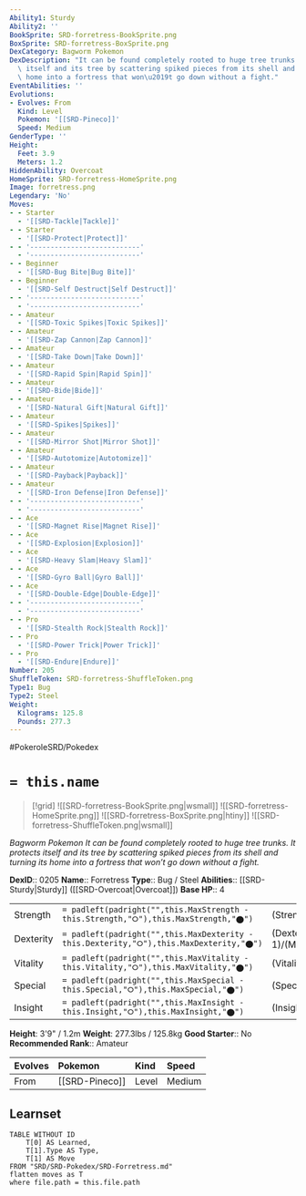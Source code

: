 ```yaml
---
Ability1: Sturdy
Ability2: ''
BookSprite: SRD-forretress-BookSprite.png
BoxSprite: SRD-forretress-BoxSprite.png
DexCategory: Bagworm Pokemon
DexDescription: "It can be found completely rooted to huge tree trunks. It protects\
  \ itself and its tree by scattering spiked pieces from its shell and turning its\
  \ home into a fortress that won\u2019t go down without a fight."
EventAbilities: ''
Evolutions:
- Evolves: From
  Kind: Level
  Pokemon: '[[SRD-Pineco]]'
  Speed: Medium
GenderType: ''
Height:
  Feet: 3.9
  Meters: 1.2
HiddenAbility: Overcoat
HomeSprite: SRD-forretress-HomeSprite.png
Image: forretress.png
Legendary: 'No'
Moves:
- - Starter
  - '[[SRD-Tackle|Tackle]]'
- - Starter
  - '[[SRD-Protect|Protect]]'
- - '---------------------------'
  - '---------------------------'
- - Beginner
  - '[[SRD-Bug Bite|Bug Bite]]'
- - Beginner
  - '[[SRD-Self Destruct|Self Destruct]]'
- - '---------------------------'
  - '---------------------------'
- - Amateur
  - '[[SRD-Toxic Spikes|Toxic Spikes]]'
- - Amateur
  - '[[SRD-Zap Cannon|Zap Cannon]]'
- - Amateur
  - '[[SRD-Take Down|Take Down]]'
- - Amateur
  - '[[SRD-Rapid Spin|Rapid Spin]]'
- - Amateur
  - '[[SRD-Bide|Bide]]'
- - Amateur
  - '[[SRD-Natural Gift|Natural Gift]]'
- - Amateur
  - '[[SRD-Spikes|Spikes]]'
- - Amateur
  - '[[SRD-Mirror Shot|Mirror Shot]]'
- - Amateur
  - '[[SRD-Autotomize|Autotomize]]'
- - Amateur
  - '[[SRD-Payback|Payback]]'
- - Amateur
  - '[[SRD-Iron Defense|Iron Defense]]'
- - '---------------------------'
  - '---------------------------'
- - Ace
  - '[[SRD-Magnet Rise|Magnet Rise]]'
- - Ace
  - '[[SRD-Explosion|Explosion]]'
- - Ace
  - '[[SRD-Heavy Slam|Heavy Slam]]'
- - Ace
  - '[[SRD-Gyro Ball|Gyro Ball]]'
- - Ace
  - '[[SRD-Double-Edge|Double-Edge]]'
- - '---------------------------'
  - '---------------------------'
- - Pro
  - '[[SRD-Stealth Rock|Stealth Rock]]'
- - Pro
  - '[[SRD-Power Trick|Power Trick]]'
- - Pro
  - '[[SRD-Endure|Endure]]'
Number: 205
ShuffleToken: SRD-forretress-ShuffleToken.png
Type1: Bug
Type2: Steel
Weight:
  Kilograms: 125.8
  Pounds: 277.3
---
```


#PokeroleSRD/Pokedex

# `= this.name`

> [!grid]
> ![[SRD-forretress-BookSprite.png|wsmall]]
> ![[SRD-forretress-HomeSprite.png]]
> ![[SRD-forretress-BoxSprite.png|htiny]]
> ![[SRD-forretress-ShuffleToken.png|wsmall]]


*Bagworm Pokemon*
*It can be found completely rooted to huge tree trunks. It protects itself and its tree by scattering spiked pieces from its shell and turning its home into a fortress that won’t go down without a fight.*

**DexID**:: 0205
**Name**:: Forretress
**Type**:: Bug / Steel
**Abilities**:: [[SRD-Sturdy|Sturdy]] ([[SRD-Overcoat|Overcoat]])
**Base HP**:: 4

|           |                                                                                        |                                          |
| --------- | -------------------------------------------------------------------------------------- | ---------------------------------------- |
| Strength  | `= padleft(padright("",this.MaxStrength - this.Strength,"⭘"),this.MaxStrength,"⬤")`    | (Strength::2)/(MaxStrength::5)   |
| Dexterity | `= padleft(padright("",this.MaxDexterity - this.Dexterity,"⭘"),this.MaxDexterity,"⬤")` | (Dexterity:: 1)/(MaxDexterity::3) |
| Vitality  | `= padleft(padright("",this.MaxVitality - this.Vitality,"⭘"),this.MaxVitality,"⬤")`    | (Vitality::3)/(MaxVitality::7)   |
| Special   | `= padleft(padright("",this.MaxSpecial - this.Special,"⭘"),this.MaxSpecial,"⬤")`       | (Special::2)/(MaxSpecial::4)     |
| Insight   | `= padleft(padright("",this.MaxInsight - this.Insight,"⭘"),this.MaxInsight,"⬤")`       | (Insight::2)/(MaxInsight::4)     |

**Height**: 3'9" / 1.2m
**Weight**: 277.3lbs / 125.8kg
**Good Starter**:: No
**Recommended Rank**:: Amateur

| Evolves   | Pokemon        | Kind   | Speed   |
|:----------|:---------------|:-------|:--------|
| From      | [[SRD-Pineco]] | Level  | Medium  |

## Learnset

```dataview
TABLE WITHOUT ID
    T[0] AS Learned,
    T[1].Type AS Type,
    T[1] AS Move
FROM "SRD/SRD-Pokedex/SRD-Forretress.md"
flatten moves as T
where file.path = this.file.path
```
